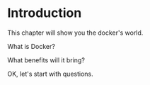 # Introduction
This chapter will show you the docker's world.

What is Docker?

What benefits will it bring?

OK, let's start with questions.
